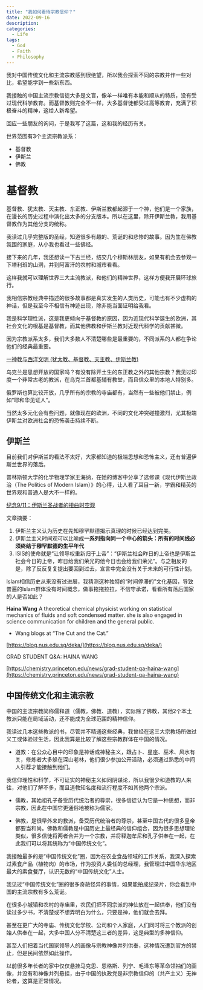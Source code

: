 ```yaml
---
title: "我如何看待宗教信仰？"
date: 2022-09-16
description: 
categories:
  - Life
tags:
  - God
  - Faith
  - Philosophy
---
```


我对中国传统文化和主流宗教感到很绝望，所以我会探索不同的宗教并作一些对比，希望能学到一些新东西。

我接触的中国主流宗教信徒大多是文盲，像羊一样唯有本能和顺从的特质，没有受过现代科学教育。而基督教则完全不一样，大多基督徒都受过高等教育，充满了积极奋斗的精神，这给人新希望。

回应一些朋友的询问，于是我写了这篇，这和我的经历有关。

世界范围有3个主流宗教派系：
- 基督教
- 伊斯兰
- 佛教


# 基督教

基督教、犹太教、天主教、东正教、伊斯兰教都起源于一个神，他们是一个家族，在漫长的历史过程中演化出太多的分支版本。所以在这里，除开伊斯兰教，我用基督教作为其他分支的统称。

我读过几乎完整版的圣经，知道很多有趣的、荒诞的和悲惨的故事。因为生在佛教氛围的家庭，从小我也看过一些佛经。

接下来的几年，我还想读一下古兰经，结交几个穆斯林朋友，如果有机会去参观一下塔利班的山洞，并到阿富汗的农村和城市看看。

这样我就可以理解世界三大主流教派，和他们的精神世界，这样方便我开展环球旅行。

我相信宗教经典中描述的很多故事都是真实发生的人类历史，可能也有不少虚构的神话，但是我至今不相信有神迹出现，除非能当面证明给我看。

我是科学理性派，这是我更倾向于基督教的原因，因为近现代科学诞生的欧洲，其社会文化的根基是基督教，而其他佛教和伊斯兰教对近现代科学的贡献甚微。

因为宗教派系太多，我们大多数人不清楚哪些是最重要的，不同派系的人都在争论他们的经典最重要。

[一神教与西洋文明 (犹太教、基督教、天主教、伊斯兰教)](https://www.slideshare.net/ccckmit/ss-62556938)

乌克兰是思想开放的国家吗？有没有除开土生的东正教之外的其他宗教？我见过印度一个非常古老的教派，在乌克兰首都基辅有教堂，而且信众里的本地人特别多。

俄罗斯也算比较开放，几乎所有的宗教的寺庙都有，当然有一些被他们禁止，例如“耶和华见证人”。

当然太多元化会有些问题，就像现在的欧洲，不同的文化冲突碰撞激烈，尤其极端伊斯兰对欧洲社会的恐怖袭击持续不断。


## 伊斯兰

目前我们对伊斯兰的看法不太好，大家都知道的极端思想和恐怖主义，还有普遍伊斯兰世界的落后。

普林斯顿大学的化学物理学家王海纳，在她的博客中分享了选修课《现代伊斯兰政治（The Politics of Modern Islam）》的心得，让人看了耳目一新，学霸和精英的世界观和普通人是大不一样的。

[纪念9/11：伊斯兰圣战者的扭曲时空观](https://mp.weixin.qq.com/s/HBQN9_RPFcu2ncECYNbrEg)

文章摘要：

1. 伊斯兰主义认为历史在先知穆罕默德揭示真理的时候已经达到完美。
2. 伊斯兰主义时间观可以比喻成**一系列指向同一个中心的箭头：所有的时间线必须终结于穆罕默德的生平年代**
3. ISIS的使命就是“让领导权重新归于上帝”：“伊斯兰社会昨日的上帝也是伊斯兰社会今日的上帝，昨日给我们荣光的他今日也会给我们荣光”。与之相反的是，除了反反复复提出要回到过去，宣言中完全没有关于未来的可行性计划。

Islam相信历史从来没有过进展，我猜测这种独特的“时间停滞的”文化基因，导致普遍的Islam群体没有时间概念，做事拖拖拉拉，不信守承诺，看看所有落后国家的人是否如此？

**Haina Wang**
A theoretical chemical physicist working on statistical mechanics of fluids and soft condensed matter. she is also engaged in science communication for children and the general public.

* Wang blogs at “The Cut and the Cat.”

[https://blog.nus.edu.sg/deka/](https://blog.nus.edu.sg/deka/)

GRAD STUDENT Q&A: HAINA WANG

[https://chemistry.princeton.edu/news/grad-student-qa-haina-wang](https://chemistry.princeton.edu/news/grad-student-qa-haina-wang)


## 中国传统文化和主流宗教

中国的主流宗教简称儒释道（儒教，佛教、道教），实际除了佛教，其他2个本土教派只能在局域活动，还不能成为全球范围的精神信仰。

我读过几本这些教派的书，尽管并不精通这些经典，我曾经在这三大宗教场所做过义工或体验过生活，因此我算是比较了解这些宗教群体在中国的情况。

- 道教：在公众心目中的印象是神话或神秘主义，跟占卜、星座、巫术、风水有关，修炼者大多躲在深山老林，他们很少参加公开活动，必须通过熟悉的中间人引荐才能接触到他们。

我信仰理性和科学，不可证实的神秘主义如同阴谋论，所以我很少和道教的人来往，对他们了解不多，而且道教知名度和流行程度不如其他两个宗派。

- 儒教，其始祖孔子备受历代统治者的尊崇，很多信徒认为它是一种思想，而非宗教，因此在中国它更通俗地被称为儒家。

- 佛教，是很早外来的教派，备受历代统治者的尊崇，甚至中国古代的很多皇帝都要当和尚。佛教和儒教是中国历史上最经典的信仰组合，因为很多思想理论类似，很多信徒将两者合并为一个宗教，并将释迦牟尼和孔子供奉在一起，在此我们可以将其统称为“中国传统文化”。

我接触最多的是“中国传统文化”圈，因为在农业食品领域的工作关系，我深入探索过素食产品（植物肉）的市场，作为投资人委任的总经理，我管理过中国华东地区最大的素食餐厅，认识无数的“中国传统文化”人士。

我见过“中国传统文化”圈的很多奇葩怪异的事情，如果能拍成纪录片，你会看到中国的主流宗教有多么荒诞。

在很多小城镇和农村的寺庙里，农民们把不同宗派的神仙放在一起供奉，他们没有读过多少书，不清楚或不想弄明白为什么，只要是神，他们就会去拜。

甚至在更广大的寺庙、传统文化学校、公司和个人家庭，人们同时将三个教派的创始人供奉在一起，大多中国人分不清楚这三者的差异，这是典型的多神信仰。

甚至人们把着当代国家领导人的画像与宗教神像并列供奉，这种情况遭到官方的禁止，但是民间依然如此操作。

以前很多年长者的家中仅仅悬挂马克思、恩格斯、列宁、毛泽东等革命领袖们的画像，并没有和神像并列悬挂，由于中国的执政党是非宗教信仰的（共产主义）无神论者，这算是正常情况。

